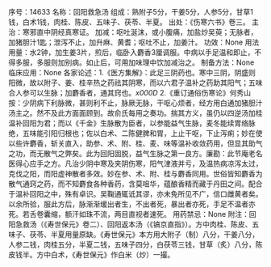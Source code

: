 序号：14633
名称：回阳救急汤
组成：熟附子5分，干姜5分，人参5分，甘草1钱，白术1钱，肉桂、陈皮、五味子、茯苓、半夏。
出处：《伤寒六书》卷三。
主治：寒邪直中阴经真寒证。
加减：呕吐涎沫，或小腹痛，加盐炒吴萸；无脉者，加猪胆汁1匙；泄泻不止，加升麻、黄耆；呕吐不止，加姜汁。
功效：None
用法用量：水2钟，加生姜3片，煎后，临卧入麝香3厘调服。中病以手足温和即止，不得多服，多服则加别病。如止后，可用加味理中饮加减治之。
制备方法：None
临床应用：None
各家论述：1.《医方集解》：此足三阴药也。寒中三阴，阴盛则阳微，故以附子、姜、桂辛热之药祛其阴寒，而以六君子温补之药助其阳气；五味合人参可以生脉；加麝香者，通其窍也。_x000D_
2.《重订通俗伤寒论》何秀山按：少阴病下利脉微，甚则利不止，脉厥无脉，干呕心烦者，经方用白通加猪胆汁汤主之。然不及此方面面顾到。故俞氏每用之奏功。揣其方义，虽仍以四逆汤加桂温补回阳为君；而以《千金》生脉散为臣者，以参能益气生脉，麦冬能续胃络脉绝，五味能引阳归根也；佐以白术、二陈健脾和胃，上止干呕，下止泻痢；妙在使以些许麝香，斩关直入，助参、术、附、桂、麦、味等温补收敛药用，但显其助气之功，而无散气之弊矣。此为回阳固脱，益气生脉之第一良方。廉勘：此节庵老名医得心应手之方。凡治少阴中寒及夹阴伤寒，阳气津液并亏，及温热病凉泻太过，克伐之阳，而阳虚神散者多效。妙在参、术、附、桂与麝香同用。世俗皆知麝香为散气通窍之药，而不知麝食各种香药，含莫咀华，蕴酿香精而藏于丹田之间。配合于温补回阳之中，殊有卓识。吴鞠通辄诋其谬，亦未免所见不广，信口雌黄者矣。以余所验，服此方后，脉渐渐缓出者生，不出者死，暴出者亦死，手足不温者亦死。若舌卷囊缩，额汗如珠不流，两目直视者速死。
用药禁忌：None
附注：回阳急救汤（《寿世保元》卷二）、回阳返本汤（《镐京直指》）。方中肉桂、陈皮、五味子、茯苓、半夏用量原缺。《寿世保元》本方用大附子（制）八分，干姜八分，人参二钱，肉桂五分，半夏二钱，五味子四分，白茯苓三钱，甘草（炙）八分，陈皮钱半。方中白术，《寿世保元》作白米（炒）一撮。
